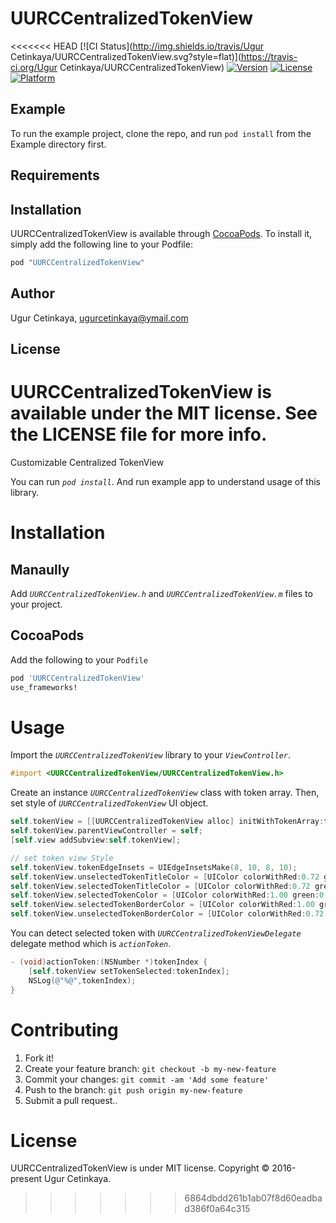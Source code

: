 # UURCCentralizedTokenView

<<<<<<< HEAD
[![CI Status](http://img.shields.io/travis/Ugur Cetinkaya/UURCCentralizedTokenView.svg?style=flat)](https://travis-ci.org/Ugur Cetinkaya/UURCCentralizedTokenView)
[![Version](https://img.shields.io/cocoapods/v/UURCCentralizedTokenView.svg?style=flat)](http://cocoapods.org/pods/UURCCentralizedTokenView)
[![License](https://img.shields.io/cocoapods/l/UURCCentralizedTokenView.svg?style=flat)](http://cocoapods.org/pods/UURCCentralizedTokenView)
[![Platform](https://img.shields.io/cocoapods/p/UURCCentralizedTokenView.svg?style=flat)](http://cocoapods.org/pods/UURCCentralizedTokenView)

## Example

To run the example project, clone the repo, and run `pod install` from the Example directory first.

## Requirements

## Installation

UURCCentralizedTokenView is available through [CocoaPods](http://cocoapods.org). To install
it, simply add the following line to your Podfile:

```ruby
pod "UURCCentralizedTokenView"
```

## Author

Ugur Cetinkaya, ugurcetinkaya@ymail.com

## License

UURCCentralizedTokenView is available under the MIT license. See the LICENSE file for more info.
=======
Customizable Centralized TokenView 

You can run *`pod install`*. And run example app to understand usage of this library.

# Installation
## Manaully
Add *`UURCCentralizedTokenView.h`* and *`UURCCentralizedTokenView.m`*  files to your project.

## CocoaPods
Add the following to your `Podfile`
````ruby
pod 'UURCCentralizedTokenView'
use_frameworks!
````

# Usage

Import the *`UURCCentralizedTokenView`* library to your *`ViewController`*.  
````objective-c
#import <UURCCentralizedTokenView/UURCCentralizedTokenView.h>
````

Create an instance *`UURCCentralizedTokenView`* class with token array. Then, set style of *`UURCCentralizedTokenView`* UI object.

````objective-c
self.tokenView = [[UURCCentralizedTokenView alloc] initWithTokenArray:tokenArray];
self.tokenView.parentViewController = self;
[self.view addSubview:self.tokenView];

// set token view Style
self.tokenView.tokenEdgeInsets = UIEdgeInsetsMake(8, 10, 8, 10);
self.tokenView.unselectedTokenTitleColor = [UIColor colorWithRed:0.72 green:0.11 blue:0.11 alpha:1.0];
self.tokenView.selectedTokenTitleColor = [UIColor colorWithRed:0.72 green:0.11 blue:0.11 alpha:1.0];
self.tokenView.selectedTokenColor = [UIColor colorWithRed:1.00 green:0.94 blue:0.67 alpha:1.0];
self.tokenView.selectedTokenBorderColor = [UIColor colorWithRed:1.00 green:0.94 blue:0.67 alpha:1.0];
self.tokenView.unselectedTokenBorderColor = [UIColor colorWithRed:0.72 green:0.11 blue:0.11 alpha:1.0];
````

You can detect selected token with *`UURCCentralizedTokenViewDelegate`* delegate method which is *`actionToken`*.

````objective-c
- (void)actionToken:(NSNumber *)tokenIndex {
    [self.tokenView setTokenSelected:tokenIndex];
    NSLog(@"%@",tokenIndex);
}
````

# Contributing

1. Fork it!
2. Create your feature branch: `git checkout -b my-new-feature`
3. Commit your changes: `git commit -am 'Add some feature'`
4. Push to the branch: `git push origin my-new-feature`
5. Submit a pull request..


# License

UURCCentralizedTokenView is under MIT license.
Copyright © 2016-present Ugur Cetinkaya.
>>>>>>> 6864dbdd261b1ab07f8d60eadbad386f0a64c315
